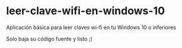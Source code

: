 # leer-clave-wifi-en-windows-10
Aplicación básica para leer claves wi-fi en tu Windows 10 o inferiores

Solo baja su código fuente  y listo ;)

